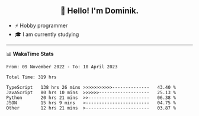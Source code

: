 <h2 align="center">👋 Hello! I'm Dominik.</h2>

- ⚡ Hobby programmer
- 🎓 I am currently studying

---
📊 **WakaTime Stats**
<!--START_SECTION:waka-->

```text
From: 09 November 2022 - To: 10 April 2023

Total Time: 319 hrs

TypeScript   138 hrs 26 mins >>>>>>>>>>>--------------   43.40 %
JavaScript   80 hrs 10 mins  >>>>>>-------------------   25.13 %
Python       20 hrs 21 mins  >>-----------------------   06.38 %
JSON         15 hrs 9 mins   >------------------------   04.75 %
Other        12 hrs 21 mins  >------------------------   03.87 %
```

<!--END_SECTION:waka-->
